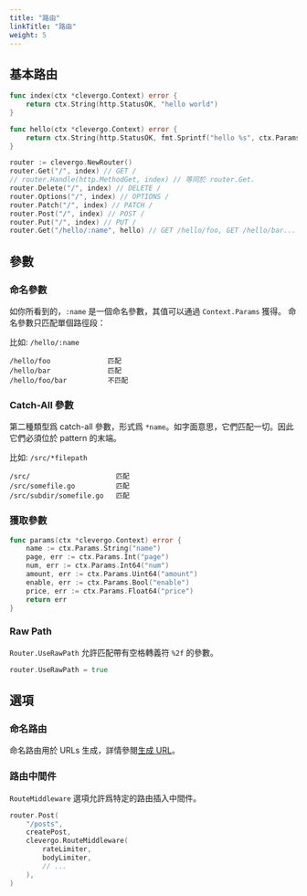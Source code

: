 ```yaml
---
title: "路由"
linkTitle: "路由"
weight: 5
---
```


## 基本路由

```go
func index(ctx *clevergo.Context) error {
    return ctx.String(http.StatusOK, "hello world")
}

func hello(ctx *clevergo.Context) error {
	return ctx.String(http.StatusOK, fmt.Sprintf("hello %s", ctx.Params.String("name")))
}

router := clevergo.NewRouter()
router.Get("/", index) // GET /
// router.Handle(http.MethodGet, index) // 等同於 router.Get.
router.Delete("/", index) // DELETE /
router.Options("/", index) // OPTIONS /
router.Patch("/", index) // PATCH /
router.Post("/", index) // POST /
router.Put("/", index) // PUT /
router.Get("/hello/:name", hello) // GET /hello/foo, GET /hello/bar...
```

## 參數

### 命名參數

如你所看到的，`:name` 是一個命名參數，其值可以通過 `Context.Params` 獲得。
命名參數只匹配單個路徑段：

比如: `/hello/:name`

```text
/hello/foo              匹配
/hello/bar              匹配
/hello/foo/bar          不匹配
```

### Catch-All 參數

第二種類型爲 catch-all 參數，形式爲 `*name`。如字面意思，它們匹配一切。因此它們必須位於 pattern 的末端。

比如: `/src/*filepath`

```text
/src/                     匹配
/src/somefile.go          匹配
/src/subdir/somefile.go   匹配
```

### 獲取參數

```go
func params(ctx *clevergo.Context) error {
	name := ctx.Params.String("name")
	page, err := ctx.Params.Int("page")
	num, err := ctx.Params.Int64("num")
	amount, err := ctx.Params.Uint64("amount")
	enable, err := ctx.Params.Bool("enable")
	price, err := ctx.Params.Float64("price")
	return err
}
```

### Raw Path

`Router.UseRawPath` 允許匹配帶有空格轉義符 `%2f` 的參數。	

```go	
router.UseRawPath = true	
```

## 選項

### 命名路由

命名路由用於 URLs 生成，詳情參閱[生成 URL](/zh-hant/docs/routing/url-generation)。

### 路由中間件

`RouteMiddleware` 選項允許爲特定的路由插入中間件。

```go
router.Post(
    "/posts",
    createPost,
    clevergo.RouteMiddleware(
        rateLimiter,
        bodyLimiter,
        // ...
    ),
)
```
